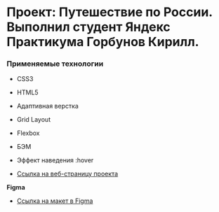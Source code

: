 # Проект: Путешествие по России. Выполнил студент Яндекс Практикума Горбунов Кирилл.

### Применяемые технологии
* CSS3
* HTML5
* Адаптивная верстка
* Grid Layout
* Flexbox
* БЭМ
* Эффект наведения :hover

* [Ссылка на веб-страницу проекта](https://shrodinger-54rus.github.io/russian-travel/)

**Figma**

* [Ссылка на макет в Figma](https://www.figma.com/file/5S2WSbEFL6awjVWJ0NWL8Q/Sprint-3_-Russia-_-desktop-mobile?node-id=28503%3A0)